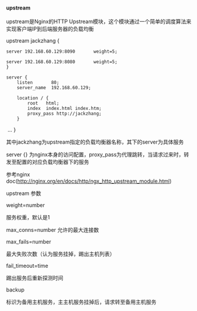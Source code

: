 #### upstream

upstream是Nginx的HTTP Upstream模块，这个模块通过一个简单的调度算法来实现客户端IP到后端服务器的负载均衡

upstream jackzhang {

    server 192.168.60.129:8090       weight=5;
    
    server 192.168.60.129:8080	     weight=5;
	}

    server {
        listen       80;
        server_name  192.168.60.129;

        location / {
            root   html;
            index  index.html index.htm;
			proxy_pass http://jackzhang;
        }
  ...
  }

其中jackzhang为upstream指定的负载均衡器名称，其下的server为具体服务

server {} 为nginx本身的访问配置，proxy_pass为代理跳转，当请求过来时，转发至配置的对应负载均衡器下的服务

参考nginx doc(http://nginx.org/en/docs/http/ngx_http_upstream_module.html)

upstream 参数

weight=number

服务权重，默认是1

max_conns=number
允许的最大连接数

max_fails=number

最大失败次数（认为服务挂掉，踢出主机列表）

fail_timeout=time

踢出服务后重新探测时间

backup

标识为备用主机服务，主主机服务挂掉后，请求转至备用主机服务



